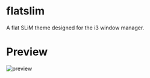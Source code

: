 # flatslim
A flat SLiM theme designed for the i3 window manager.

# Preview
![preview](http://i.imgur.com/Rz8cryq.png)

